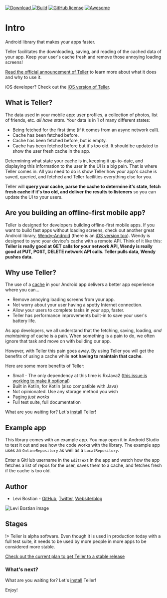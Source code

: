 [![Download](https://api.bintray.com/packages/levibostian/Teller-Android/com.levibostian.teller-android/images/download.svg) ](https://bintray.com/levibostian/Teller-Android/com.levibostian.teller-android/_latestVersion)
[![Build](https://app.bitrise.io/app/4c0b872bdaf76300/status.svg?token=PYpJBThARi6LvucXS2noVw&branch=development)](https://app.bitrise.io/app/4c0b872bdaf76300)
[![GitHub license](https://img.shields.io/github/license/levibostian/Teller-Android.svg)](https://github.com/levibostian/Teller-Android/blob/master/LICENSE)
[![Awesome](https://cdn.rawgit.com/sindresorhus/awesome/d7305f38d29fed78fa85652e3a63e154dd8e8829/media/badge.svg)](https://github.com/JStumpp/awesome-android/blob/master/readme.md#other)

# Intro 

Android library that makes your apps faster. 

Teller facilitates the downloading, saving, and reading of the cached data of your app. Keep your user's cache fresh and remove those annoying loading screens!

[Read the official announcement of Teller](https://levibostian.com/blog/manage-cached-data-teller/) to learn more about what it does and why to use it.

iOS developer? Check out the [iOS version of Teller](https://github.com/levibostian/teller-ios).

## What is Teller?

The data used in your mobile app: user profiles, a collection of photos, list of friends, etc. *all have state*. Your data is in 1 of many different states:

* Being fetched for the first time (if it comes from an async network call).
* Cache has been fetched before.
* Cache has been fetched before, but is empty.
* Cache has been fetched before but it's too old. It should be updated to show the user fresh cache in the app.

Determining what state your cache is in, keeping it up-to-date, and displaying this information to the user in the UI is a big pain. That is where Teller comes in. All you need to do is show Teller how your app's cache is saved, queried, and fetched and Teller facilities everything else for you.

Teller will **query your cache, parse the cache to determine it's state, fetch fresh cache if it's too old, and deliver the results to listeners** so you can update the UI to your users.

## Are you building an offline-first mobile app?

Teller is designed for developers building offline-first mobile apps. If you want to build fast apps without loading screens, check out another great Android library, [Wendy-Android](https://github.com/levibostian/wendy-android) (there is an [iOS version too](https://github.com/levibostian/wendy-ios)). Wendy is designed to sync your device's cache with a remote API. Think of it like this: **Teller is really good at GET calls for your network API, Wendy is really good at PUT, POST, DELETE network API calls. Teller pulls data, Wendy pushes data.**

## Why use Teller?

The use of a [cache](https://en.wikipedia.org/wiki/Cache_(computing)) in your Android app delivers a better app experience where you can...

* Remove annoying loading screens from your app. 
* Not worry about your user having a spotty Internet connection. 
* Allow your users to complete tasks in your app, faster. 
* Teller has performance improvements built-in to save your user's battery life. 

As app developers, we all understand that the fetching, saving, loading, *and maintaining* of cache is a pain. When something is a pain to do, we often ignore that task and move on with building our app.

However, with Teller this pain goes away. By using Teller you will get the benefits of using a cache while **not having to maintain that cache**. 

Here are some more benefits of Teller:

* Small - The only dependency at this time is RxJava2 ([this issue is working to make it optional](https://github.com/levibostian/Teller-Android/issues/1))
* Built in Kotlin, for Kotlin (also compatible with Java)
* Not opinionated. Use any storage method you wish
* Paging *just works*
* Full test suite, full documentation

What are you waiting for? Let's [install](install) Teller! 

## Example app

This library comes with an example app. You may open it in Android Studio to test it out and see how the code works with the library. The example app uses an `OnlineRepository` as well as a `LocalRepository`. 

Enter a GitHub username in the `EditText` in the app and watch how the app fetches a list of repos for the user, saves them to a cache, and fetches fresh if the cache is too old.

## Author

* Levi Bostian - [GitHub](https://github.com/levibostian), [Twitter](https://twitter.com/levibostian), [Website/blog](http://levibostian.com)

![Levi Bostian image](https://gravatar.com/avatar/22355580305146b21508c74ff6b44bc5?s=250)

## Stages 

!> Teller is alpha software. Even though it is used in production today with a full test suite, it needs to be used by more people in more apps to be considered more stable. 

[Check out the current plan to get Teller to a stable release](stable_release_plan)

### What's next? 

What are you waiting for? Let's [install](install) Teller! 

Enjoy!
